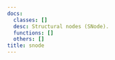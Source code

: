 ```yaml
---
docs:
  classes: []
  desc: Structural nodes (SNode).
  functions: []
  others: []
title: snode
---
```


<ApiDocs/>
